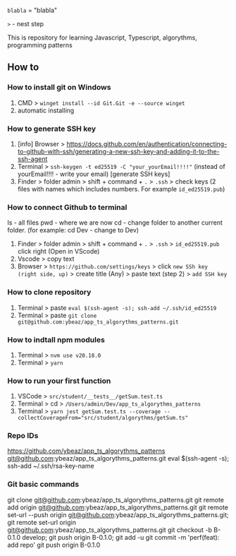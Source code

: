 `blabla` = "blabla"

`>` - nest step

This is repository for learning Javascript, Typescript, algorythms, programming patterns

## How to

### How to install git on Windows 

1. CMD > `winget install --id Git.Git -e --source winget` 
2. automatic installing 

### How to generate SSH key

1. [info] Browser > https://docs.github.com/en/authentication/connecting-to-github-with-ssh/generating-a-new-ssh-key-and-adding-it-to-the-ssh-agent
2. Terminal > `ssh-keygen -t ed25519 -C "your_yourEmail!!!!"` (instead of yourEmail!!!! - write your email) [generate SSH keys]
3. Finder > folder admin > shift + command + `.` > `.ssh` > check keys (2 files with names which includes numbers. For example `id_ed25519.pub`)

### How to connect Github to terminal

ls - all files
pwd - where we are now
cd - change folder to another current folder. (for example: cd Dev - change to Dev)

1. Finder > folder admin > shift + command + `.` > `.ssh` > `id_ed25519.pub` click right (Open in VScode)
2. Vscode > copy text
3. Browser > `https://github.com/settings/keys` > click `new SSh key (right side, up)` > create title (Any) > paste text (step 2) > `add SSH key`

### How to clone repository

1. Terminal > paste `eval $(ssh-agent -s); ssh-add ~/.ssh/id_ed25519`
2. Terminal > paste `git clone git@github.com:ybeaz/app_ts_algorythms_patterns.git`

### How to indtall npm modules

1. Terminal > `nvm use v20.18.0`
2. Terminal > `yarn`

### How to run your first function

1. VSCode > `src/student/__tests__/getSum.test.ts`
2. Terminal > cd > `/Users/admin/Dev/app_ts_algorythms_patterns`
3. Terminal > `yarn jest getSum.test.ts --coverage --collectCoverageFrom="src/student/algorythms/getSum.ts"`

### Repo IDs

https://github.com/ybeaz/app_ts_algorythms_patterns
git@github.com:ybeaz/app_ts_algorythms_patterns.git
eval $(ssh-agent -s); ssh-add ~/.ssh/rsa-key-name

### Git basic commands

git clone git@github.com:ybeaz/app_ts_algorythms_patterns.git
git remote add origin git@github.com:ybeaz/app_ts_algorythms_patterns.git
git remote set-url --push origin git@github.com:ybeaz/app_ts_algorythms_patterns.git;
git remote set-url origin git@github.com:ybeaz/app_ts_algorythms_patterns.git
git checkout -b B-0.1.0 develop; git push origin B-0.1.0;
git add -u
git commit -m 'perf(feat): add repo'
git push origin B-0.1.0
